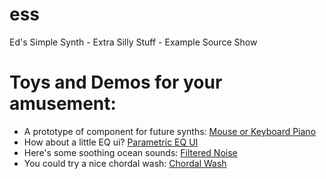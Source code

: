 # ess
Ed's Simple Synth - Extra Silly Stuff - Example Source Show

# Toys and Demos for your amusement:

- A prototype of component for future synths: [Mouse or Keyboard Piano](./synthhelloworld.html)
- How about a little EQ ui? [Parametric EQ UI](./sliders.html)
- Here's some soothing ocean sounds: [Filtered Noise](./filtered_noise.html)
- You could try a nice chordal wash: [Chordal Wash](./mess_of_sines.html)
